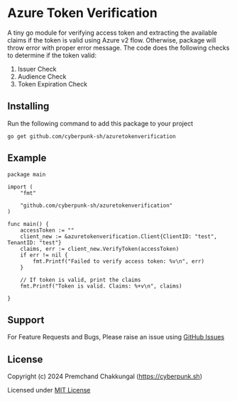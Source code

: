 # Azure Token Verification
A tiny go module for verifying access token and extracting the available claims if the token is valid using Azure v2 flow. Otherwise, package will throw error with proper error message.
The code does the following checks to determine if the token valid:
  1. Issuer Check
  2. Audience Check
  3. Token Expiration Check


## Installing
Run the following command to add this package to your project
```
go get github.com/cyberpunk-sh/azuretokenverification
```

## Example
```
package main

import (
	"fmt"

	"github.com/cyberpunk-sh/azuretokenverification"
)

func main() {
	accessToken := ""
	client_new := &azuretokenverification.Client{ClientID: "test", TenantID: "test"}
	claims, err := client_new.VerifyToken(accessToken)
	if err != nil {
		fmt.Printf("Failed to verify access token: %v\n", err)
	}

	// If token is valid, print the claims
	fmt.Printf("Token is valid. Claims: %+v\n", claims)

}
```
## Support
For Feature Requests and Bugs, Please raise an issue using [GitHub Issues](https://github.com/cyberpunk-sh/azuretokenverification/issues)

## License
Copyright (c) 2024 Premchand Chakkungal (https://cyberpunk.sh)

Licensed under [MIT License](./LICENSE)



